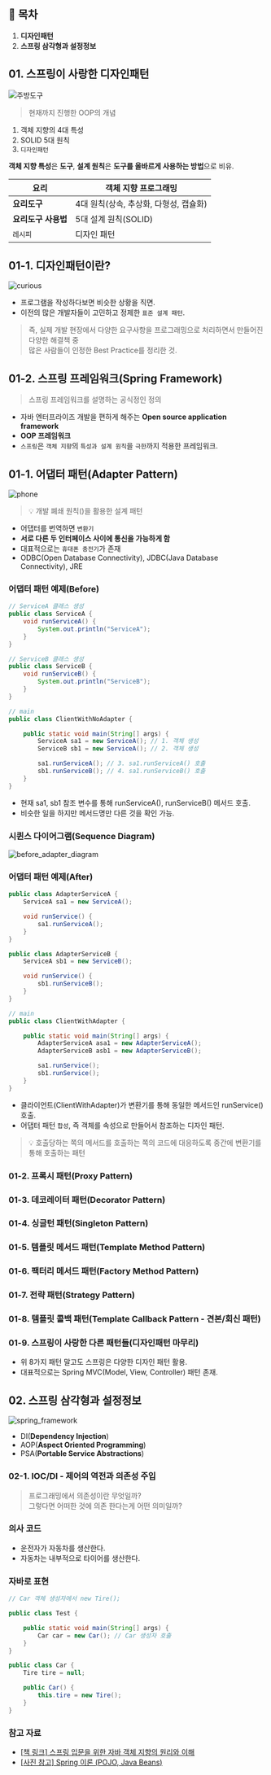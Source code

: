## 📌 목차

1.  **디자인패턴**
2.  **스프링 삼각형과 설정정보**

## 01. 스프링이 사랑한 디자인패턴

![주방도구](./images/kitchen_utensils.jpg)

> 현재까지 진행한 OOP의 개념

1. 객체 지향의 4대 특성
2. SOLID 5대 원칙
3. `디자인패턴`

**객체 지향 특성**은 **도구**, **설계 원칙**은 **도구를 올바르게 사용하는 방법**으로 비유.

| 요리                | 객체 지향 프로그래밍                   |
| ------------------- | -------------------------------------- |
| **요리도구**        | 4대 원칙(상속, 추상화, 다형성, 캡슐화) |
| **요리도구 사용법** | 5대 설계 원칙(SOLID)                   |
| `레시피`            | 디자인 패턴                            |

## 01-1. 디자인패턴이란?

![curious](./images/curiosity.png)

- 프로그램을 작성하다보면 비슷한 상황을 직면.
- 이전의 많은 개발자들이 고민하고 정제한 `표준 설계 패턴`.

> 즉, 실제 개발 현장에서 다양한 요구사항을 프로그래밍으로 처리하면서 만들어진 다양한 해결책 중  
> 많은 사람들이 인정한 Best Practice를 정리한 것.

## 01-2. 스프링 프레임워크(Spring Framework)

> 스프링 프레임워크를 설명하는 공식정인 정의

- 자바 엔터프라이즈 개발을 편하게 해주는 **Open source application framework**
- **OOP 프레임워크**
- `스프링`은 `객체 지향`의 `특성과 설계 원칙`을 `극한`까지 적용한 프레임워크.

## 01-1. 어댑터 패턴(Adapter Pattern)

![phone](./images/charger.jpg)

> 💡 개발 폐쇄 원칙()을 활용한 설계 패턴

- 어댑터를 번역하면 `변환기`
- **서로 다른 두 인터페이스 사이에 통신을 가능하게 함**
- 대표적으로는 `휴대폰 충전기`가 존재
- ODBC(Open Database Connectivity), JDBC(Java Database Connectivity), JRE

### 어댑터 패턴 예제(Before)

```java
// ServiceA 클래스 생성
public class ServiceA {
    void runServiceA() {
        System.out.println("ServiceA");
    }
}
```

```java
// ServiceB 클래스 생성
public class ServiceB {
    void runServiceB() {
        System.out.println("ServiceB");
    }
}
```

```java
// main
public class ClientWithNoAdapter {

    public static void main(String[] args) {
        ServiceA sa1 = new ServiceA(); // 1. 객체 생성
        ServiceB sb1 = new ServiceA(); // 2. 객체 생성

        sa1.runServiceA(); // 3. sa1.runServiceA() 호출
        sb1.runServiceB(); // 4. sa1.runServiceB() 호출
    }
}
```

- 현재 sa1, sb1 참조 변수를 통해 runServiceA(), runServiceB() 메서드 호출.
- 비슷한 일을 하지만 메서드명만 다른 것을 확인 가능.

### 시퀸스 다이어그램(Sequence Diagram)

![before_adapter_diagram](./images/before_adapter_diagram.PNG)

### 어댑터 패턴 예제(After)

```java
public class AdapterServiceA {
    ServiceA sa1 = new ServiceA();

    void runService() {
        sa1.runServiceA();
    }
}
```

```java
public class AdapterServiceB {
    ServiceA sb1 = new ServiceB();

    void runService() {
        sb1.runServiceB();
    }
}
```

```java
// main
public class ClientWithAdapter {

    public static void main(String[] args) {
        AdapterServiceA asa1 = new AdapterServiceA();
        AdapterServiceB asb1 = new AdapterServiceB();

        sa1.runService();
        sb1.runService();
    }
}
```

- 클라이언트(ClientWithAdapter)가 변환기를 통해 동일한 메서드인 runService() 호출.
- 어댑터 패턴 `합성`, 즉 객체를 속성으로 만들어서 참조하는 디자인 패턴.

> 💡 호출당하는 쪽의 메서드를 호출하는 쪽의 코드에 대응하도록 중간에 변환기를 통해 호출하는 패턴

### 01-2. 프록시 패턴(Proxy Pattern)

### 01-3. 데코레이터 패턴(Decorator Pattern)

### 01-4. 싱글턴 패턴(Singleton Pattern)

### 01-5. 템플릿 메서드 패턴(Template Method Pattern)

### 01-6. 팩터리 메서드 패턴(Factory Method Pattern)

### 01-7. 전략 패턴(Strategy Pattern)

### 01-8. 템플릿 콜백 패턴(Template Callback Pattern - 견본/회신 패턴)

### 01-9. 스프링이 사랑한 다른 패턴들(디자인패턴 마무리)

- 위 8가지 패턴 말고도 스프링은 다양한 디자인 패턴 활용.
- 대표적으로는 Spring MVC(Model, View, Controller) 패턴 존재.

## 02. 스프링 삼각형과 설정정보

![spring_framework](./images/spring_fw.png)

- DI(**Dependency Injection**)
- AOP(**Aspect Oriented Programming**)
- PSA(**Portable Service Abstractions**)

### 02-1. IOC/DI - 제어의 역전과 의존성 주입

> 프로그래밍에서 의존성이란 무엇일까?  
> 그렇다면 어떠한 것에 의존 한다는게 어떤 의미일까?

### 의사 코드

- 운전자가 자동차를 생산한다.
- 자동차는 내부적으로 타이어를 생산한다.

### 자바로 표현

```java
// Car 객체 생성자에서 new Tire();

public class Test {

    public static void main(String[] args) {
        Car car = new Car(); // Car 생성자 호출
    }
}
```

```java
public class Car {
    Tire tire = null;

    public Car() {
        this.tire = new Tire();
    }
}
```

### 참고 자료

- [[책 링크] 스프링 입문을 위한 자바 객체 지향의 원리와 이해](http://www.yes24.com/Product/Goods/22483294)
- [[사진 참고] Spring 이론 (POJO, Java Beans)](https://ksshlee.github.io/spring/spring/)
